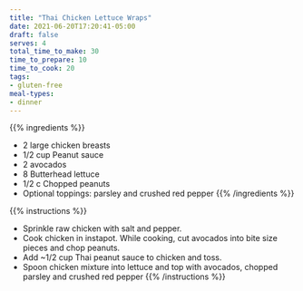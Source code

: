 ```yaml
---
title: "Thai Chicken Lettuce Wraps"
date: 2021-06-20T17:20:41-05:00
draft: false
serves: 4
total_time_to_make: 30
time_to_prepare: 10
time_to_cook: 20
tags:
- gluten-free
meal-types:
- dinner
---
```


{{% ingredients %}}
- 2 large chicken breasts
- 1/2 cup Peanut sauce 
- 2 avocados
- 8 Butterhead lettuce
- 1/2 c Chopped peanuts
- Optional toppings: parsley and crushed red pepper
{{% /ingredients %}}

{{% instructions %}}
- Sprinkle raw chicken with salt and pepper.
- Cook chicken in instapot. While cooking, cut avocados into bite size pieces and chop peanuts.
- Add ~1/2 cup Thai peanut sauce to chicken and toss.
- Spoon chicken mixture into lettuce and top with avocados, chopped parsley and crushed red pepper
{{% /instructions %}}

